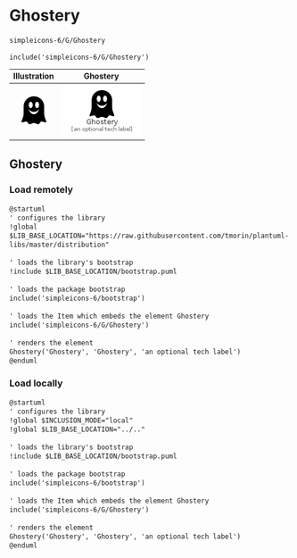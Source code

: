 # Ghostery


```text
simpleicons-6/G/Ghostery
```

```text
include('simpleicons-6/G/Ghostery')
```



| Illustration | Ghostery |
| :---: | :---: |
| ![illustration for Illustration](../../simpleicons-6/G/Ghostery.png) | ![illustration for Ghostery](../../simpleicons-6/G/Ghostery.Local.png) |




## Ghostery

### Load remotely
```plantuml
@startuml
' configures the library
!global $LIB_BASE_LOCATION="https://raw.githubusercontent.com/tmorin/plantuml-libs/master/distribution"

' loads the library's bootstrap
!include $LIB_BASE_LOCATION/bootstrap.puml

' loads the package bootstrap
include('simpleicons-6/bootstrap')

' loads the Item which embeds the element Ghostery
include('simpleicons-6/G/Ghostery')

' renders the element
Ghostery('Ghostery', 'Ghostery', 'an optional tech label')
@enduml
```

### Load locally
```plantuml
@startuml
' configures the library
!global $INCLUSION_MODE="local"
!global $LIB_BASE_LOCATION="../.."

' loads the library's bootstrap
!include $LIB_BASE_LOCATION/bootstrap.puml

' loads the package bootstrap
include('simpleicons-6/bootstrap')

' loads the Item which embeds the element Ghostery
include('simpleicons-6/G/Ghostery')

' renders the element
Ghostery('Ghostery', 'Ghostery', 'an optional tech label')
@enduml
```


